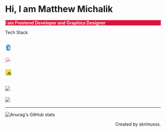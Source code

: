 <h1 align="left">Hi, I am Matthew Michalik</h1>
<p style="background-color: crimson; color: #f1f1f1; font-weight: bold"> I am Frontend Developer and Graphics Designer </p>
<p align="left">Tech Stack</p>
<p> 


 <code> <img src="https://raw.githubusercontent.com/devicons/devicon/master/icons/css3/css3-original-wordmark.svg" height="20"/> </code>
 <code> <img src="https://raw.githubusercontent.com/devicons/devicon/master/icons/sass/sass-original.svg" height="20"/> </code>
 <code> <img src="https://raw.githubusercontent.com/devicons/devicon/master/icons/javascript/javascript-original.svg" height="20"/> </code>
 
 <code> <img src="https://www.vectorlogo.zone/logos/git-scm/git-scm-icon.svg" height="20"/> </code>
 <code> <img src="https://angular.io/assets/images/logos/angular/angular.svg" height="20"/> </code>
 </p>
 
 ---

<div align="left">
  
![Anurag's GitHub stats](https://github-readme-stats.vercel.app/api?username=skrimusss&show_icons=true&theme=synthwave)
  
</div>

<p align="right"> Created by skrimusss. </p>
